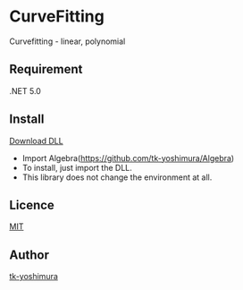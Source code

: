 # CurveFitting
 Curvefitting - linear, polynomial

## Requirement
 .NET 5.0
 
 ## Install
[Download DLL](https://github.com/tk-yoshimura/CurveFitting/releases)

- Import Algebra(https://github.com/tk-yoshimura/Algebra)
- To install, just import the DLL.
- This library does not change the environment at all.

## Licence
[MIT](https://github.com/tk-yoshimura/CurveFitting/blob/main/LICENSE)

## Author

[tk-yoshimura](https://github.com/tk-yoshimura)
